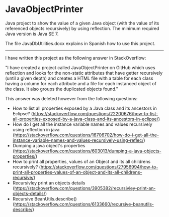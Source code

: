 # JavaObjectPrinter
Java project to show the value of a given Java object (with the value of its referenced objects recursively) by using reflection. The minimum required Java version is Java SE 7.

The file JavaDbUtilities.docx explains in Spanish how to use this project.

-----------------------------------------------------------------------------------------------------------------------------------

I have written this project as the following answer in StackOverflow:

"I have created a project called JavaObjectPrinter on GitHub which uses reflection and looks for the non-static attributes that have getter recursively (until a given depth) and creates a HTML file with a table for each class having a column for each attribute and a file for each instanced object of the class. It also groups the duplicated objects found."

This answer was deleted however from the following questions:
- How to list all properties exposed by a Java class and its ancestors in Eclipse? (https://stackoverflow.com/questions/22200676/how-to-list-all-properties-exposed-by-a-java-class-and-its-ancestors-in-eclipse/)
- How do I get all the instance variable names and values recursively using reflection in java (https://stackoverflow.com/questions/16706702/how-do-i-get-all-the-instance-variable-names-and-values-recursively-using-reflec/)
- Dumping a java object's properties (https://stackoverflow.com/questions/603013/dumping-a-java-objects-properties/)
- How to print all properties, values of an Object and its all childrens recursively? (https://stackoverflow.com/questions/27956994/how-to-print-all-properties-values-of-an-object-and-its-all-childrens-recursive/)
- Recursivley print an objects details (https://stackoverflow.com/questions/3905382/recursivley-print-an-objects-details/)
- Recursive BeanUtils.describe() (https://stackoverflow.com/questions/6133660/recursive-beanutils-describe/)
